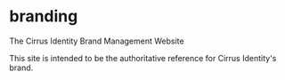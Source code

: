 # branding
The Cirrus Identity Brand Management Website

This site is intended to be the authoritative reference for Cirrus Identity's brand.
